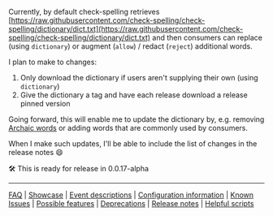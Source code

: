 Currently, by default check-spelling retrieves [https://raw.githubusercontent.com/check-spelling/check-spelling/dictionary/dict.txt](https://raw.githubusercontent.com/check-spelling/check-spelling/dictionary/dict.txt) and then consumers can replace (using `dictionary`) or augment (`allow`) / redact (`reject`) additional words.

I plan to make to changes:

1. Only download the dictionary if users aren't supplying their own (using `dictionary`)
1. Give the dictionary a tag and have each release download a release pinned version

Going forward, this will enable me to update the dictionary by, e.g. removing [Archaic words](Archaic-words.md) or adding words that are commonly used by consumers.

When I make such updates, I'll be able to include the list of changes in the release notes 😄

🛠️ This is ready for release in 0.0.17-alpha

---
[FAQ](FAQ.md) | [Showcase](Showcase.md) | [Event descriptions](Event-descriptions.md) | [Configuration information](Configuration-information.md) | [Known Issues](Known-Issues.md) | [Possible features](Possible-features.md) | [Deprecations](Deprecations.md) | [Release notes](Release-notes.md) | [Helpful scripts](Helpful-scripts.md)
